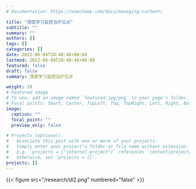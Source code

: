 ```yaml
---
# Documentation: https://wowchemy.com/docs/managing-content/

title: "深度学习监控治疗位点"
subtitle: ""
summary: ""
authors: []
tags: []
categories: []
date: 2022-06-04T20:48:46+08:00
lastmod: 2022-06-04T20:48:46+08:00
featured: false
draft: false
summary: 深度学习监控治疗位点

weight: 10
# Featured image
# To use, add an image named `featured.jpg/png` to your page's folder.
# Focal points: Smart, Center, TopLeft, Top, TopRight, Left, Right, BottomLeft, Bottom, BottomRight.
image:
  caption: ""
  focal_point: ""
  preview_only: false

# Projects (optional).
#   Associate this post with one or more of your projects.
#   Simply enter your project's folder or file name without extension.
#   E.g. `projects = ["internal-project"]` references `content/project/deep-learning/index.md`.
#   Otherwise, set `projects = []`.
projects: []
---
```

<!-- {{< figure src="/research/dl1.png"   numbered="false" >}} -->

{{< figure src="/research/dl2.png"  numbered="false" >}}